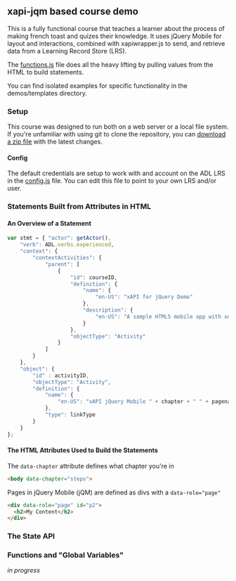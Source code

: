 xapi-jqm based course demo
--------------------------

This is a fully functional course that teaches a learner about the process of making french toast and quizes their knowledge. It uses jQuery Mobile for layout and interactions, combined with xapiwrapper.js to send, and retrieve data from a Learning Record Store (LRS).

The [functions.js](js/functions.js) file does all the heavy lifting by pulling values from the HTML to build statements.

You can find isolated examples for specific functionality in the demos/templates directory.

### Setup

This course was designed to run both on a web server or a local file system. If you're unfamiliar with using git to clone the repository, you can [download a zip file](https://github.com/adlnet/xapi-jqm/zipball/master) with the latest changes.

#### Config

The default credentials are setup to work with and account on the ADL LRS in the [config.js](js/config.js) file. You can edit this file to point to your own LRS and/or user.

### Statements Built from Attributes in HTML

#### An Overview of a Statement

```javascript
var stmt = { "actor": getActor(),
    "verb": ADL.verbs.experienced,
    "context": {
        "contextActivities": {
            "parent": [
                {
                    "id": courseID,
                    "definition": {
                        "name": {
                            "en-US": "xAPI for jQuery Demo"
                        },
                        "description": {
                            "en-US": "A sample HTML5 mobile app with xAPI tracking."
                        }
                    },
                    "objectType": "Activity"
                }
            ]
        }
    },
    "object": {
        "id" : activityID,
        "objectType": "Activity",
        "definition": {
            "name": {
                "en-US": "xAPI jQuery Mobile " + chapter + " " + pagename
            },
            "type": linkType
        }
    }
};
```

#### The HTML Attributes Used to Build the Statements

The ```data-chapter``` attribute defines what chapter you're in

```html
<body data-chapter="steps">
```

Pages in jQuery Mobile (jQM) are defined as divs with a ```data-role="page"```

```html
<div data-role="page" id="p2">
  <h2>My Content</h2>
</div>
```

### The State API


### Functions and "Global Variables"


*in progress*
